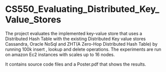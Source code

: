 # CS550_Evaluating_Distributed_Key_Value_Stores

The project evaluates the implemented key-value store that uses a Distributed Hash Table  with the existing Distributed Key value stores Cassandra, Oracle NoSql and ZHT(A Zero-Hop Distributed Hash Table) by running 100k insert , lookup and delete operations. The experiments are run on amazon Ec2 instances with scales up to 16 nodes.

It contains source code files and a Poster.pdf that shows the results. 

